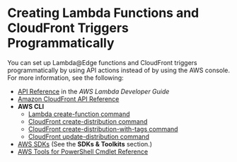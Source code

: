 # Creating Lambda Functions and CloudFront Triggers Programmatically<a name="lambda-edge-create-programmatically"></a>

You can set up Lambda@Edge functions and CloudFront triggers programmatically by using API actions instead of by using the AWS console\. For more information, see the following:
+ [API Reference](https://docs.aws.amazon.com/lambda/latest/dg/API_Reference.html) in the *AWS Lambda Developer Guide*
+ [Amazon CloudFront API Reference](https://docs.aws.amazon.com/cloudfront/latest/APIReference/)
+ **AWS CLI**
  + [Lambda create\-function command](https://docs.aws.amazon.com/cli/latest/reference/lambda/create-function.html)
  + [CloudFront create\-distribution command](https://docs.aws.amazon.com/cli/latest/reference/cloudfront/create-distribution.html)
  + [CloudFront create\-distribution\-with\-tags command](https://docs.aws.amazon.com/cli/latest/reference/cloudfront/create-distribution-with-tags.html)
  + [CloudFront update\-distribution command](https://docs.aws.amazon.com/cli/latest/reference/cloudfront/update-distribution.html)
+ [AWS SDKs](https://docs.aws.amazon.com/) \(See the **SDKs & Toolkits** section\.\)
+ [AWS Tools for PowerShell Cmdlet Reference](https://docs.aws.amazon.com/powershell/latest/reference/)